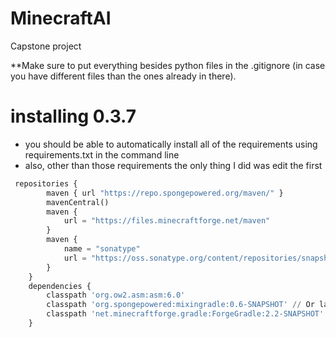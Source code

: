 # MinecraftAI
Capstone project 

**Make sure to put everything besides python files in the .gitignore (in case you have different files than the ones already in there). 

# installing 0.3.7
- you should be able to automatically install all of the requirements using requirements.txt in the command line
- also, other than those requirements the only thing I did was edit the first

```python
 repositories {
        maven { url "https://repo.spongepowered.org/maven/" }
        mavenCentral()
        maven {
            url = "https://files.minecraftforge.net/maven"
        }
        maven {
            name = "sonatype"
            url = "https://oss.sonatype.org/content/repositories/snapshots/"
        }
    }
    dependencies {
        classpath 'org.ow2.asm:asm:6.0'
        classpath 'org.spongepowered:mixingradle:0.6-SNAPSHOT' // Or latest 0.6 version
        classpath 'net.minecraftforge.gradle:ForgeGradle:2.2-SNAPSHOT'
    }
```
